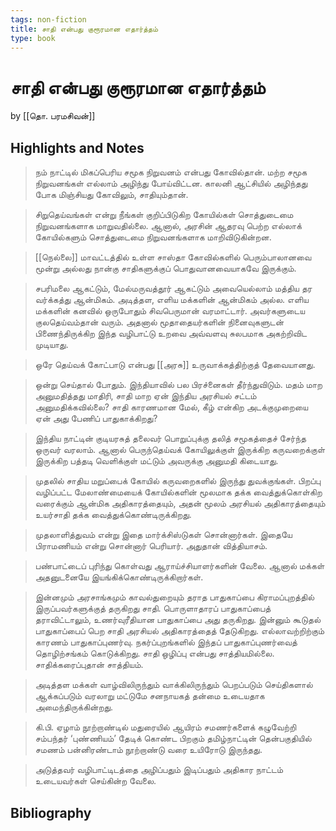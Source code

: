 ```yaml
---
tags: non-fiction
title: சாதி என்பது குரூரமான எதார்த்தம்
type: book
---
```


# சாதி என்பது குரூரமான எதார்த்தம்
by [[தொ. பரமசிவன்]]

## Highlights and Notes
> நம் நாட்டில் மிகப்பெரிய சமூக நிறுவனம் என்பது கோவில்தான். மற்ற சமூக நிறுவனங்கள் எல்லாம் அழிந்து போய்விட்டன. காலனி ஆட்சியில் அழிந்தது போக மிஞ்சியது கோவிலும், சாதியும்தான்.

> சிறுதெய்வங்கள் என்று நீங்கள் குறிப்பிடுகிற கோயில்கள் சொத்துடைமை நிறுவனங்களாக மாறுவதில்லை. ஆனால், அரசின் ஆதரவு பெற்ற எல்லாக் கோயில்களும் சொத்துடைமை நிறுவனங்களாக மாறிவிடுகின்றன.

> [[நெல்லை]] மாவட்டத்தில் உள்ள சாஸ்தா கோவில்களில் பெரும்பாலானவை மூன்று அல்லது நான்கு சாதிகளுக்குப் பொதுவானவையாகவே இருக்கும்.

> சபரிமலை ஆகட்டும், மேல்மருவத்தூர் ஆகட்டும் அவையெல்லாம் மத்திய தர வர்க்கத்து ஆன்மிகம். அடித்தள, எளிய மக்களின் ஆன்மிகம் அல்ல. எளிய மக்களின் கனவில் ஒருபோதும் சிவபெருமான் வரமாட்டார். அவர்களுடைய குலதெய்வம்தான் வரும். அதனால் மூதாதையர்களின் நினைவுகளுடன் பிணைந்திருக்கிற இந்த வழிபாட்டு உறவை அவ்வளவு சுலபமாக அகற்றிவிட முடியாது.

> ஒரே தெய்வக் கோட்பாடு என்பது [[அரசு]] உருவாக்கத்திற்குத் தேவையானது.

> ஒன்று செய்தால் போதும். இந்தியாவில் பல பிரச்னைகள் தீர்ந்துவிடும். மதம் மாற அனுமதித்தது மாதிரி, சாதி மாற ஏன் இந்திய அரசியல் சட்டம் அனுமதிக்கவில்லை? சாதி காரணமான மேல், கீழ் என்கிற அடக்குமுறையை ஏன் அது பேணிப் பாதுகாக்கிறது?

> இந்திய நாட்டின் குடியரசுத் தலைவர் பொறுப்புக்கு தலித் சமூகத்தைச் சேர்ந்த ஒருவர் வரலாம். ஆனால் பெருந்தெய்வக் கோயிலுக்குள் இருக்கிற கருவறைக்குள் இருக்கிற பத்தடி வெளிக்குள் மட்டும் அவருக்கு அனுமதி கிடையாது.

> முதலில் சாதிய மறுப்பைக் கோயில் கருவறைகளில் இருந்து துவக்குங்கள். பிறப்பு வழிப்பட்ட மேலாண்மையைக் கோயில்களின் மூலமாக தக்க வைத்துக்கொள்கிற வரைக்கும் ஆன்மிக அதிகாரத்தையும், அதன் மூலம் அரசியல் அதிகாரத்தையும் உயர்சாதி தக்க வைத்துக்கொண்டிருக்கிறது.

> முதலாளித்துவம் என்று இதை மார்க்சிஸ்டுகள் சொன்னார்கள். இதையே பிராமணியம் என்று சொன்னார் பெரியார். அதுதான் வித்தியாசம்.

> பண்பாட்டைப் புரிந்து கொள்வது ஆராய்ச்சியாளர்களின் வேலை. ஆனால் மக்கள் அதனுடனையே இயங்கிக்கொண்டிருக்கிறார்கள்.

> இன்னமும் அரசாங்கமும் காவல்துறையும் தராத பாதுகாப்பை கிராமப்புறத்தில் இருப்பவர்களுக்குத் தருகிறது சாதி. பொருளாதாரப் பாதுகாப்பைத் தராவிட்டாலும், உணர்வுரீதியான பாதுகாப்பை அது தருகிறது. இன்னும் கூடுதல் பாதுகாப்பைப் பெற சாதி அரசியல் அதிகாரத்தைத் தேடுகிறது. எல்லாவற்றிற்கும் காரணம் பாதுகாப்புணர்வு. நகர்ப்புறங்களில் இந்தப் பாதுகாப்புணர்வைத் தொழிற்சங்கம் கொடுக்கிறது. சாதி ஒழிப்பு என்பது சாத்தியமில்﻿லை. சாதிக்கரைப்புதான் சாத்தியம்.

> அடித்தள மக்கள் வாழ்விலிருந்தும் வாக்கிலிருந்தும் பெறப்படும் செய்திகளால் ஆக்கப்படும் வரலாறு மட்டுமே சனநாயகத் தன்﻿மை உடையதாக அமைந்திருக்கின்றது.

> கி.பி. ஏழாம் நூற்றாண்டில் மதுரையில் ஆயிரம் சமணர்களைக் கழுவேற்றி சம்பந்தர் ‘புண்ணியம்’ தேடிக் கொண்ட பிறகும் தமிழ்நாட்டின் தென்பகுதியில் சமணம் பன்னிரண்டாம் நூற்றாண்டு வரை உயிரோடு இருந்தது.

> அடுத்தவர் வழிபாட்டிடத்தை அழிப்பதும் இடிப்பதும் அதிகார நாட்டம் உடையவர்கள் செய்கின்ற வேலை.


## Bibliography